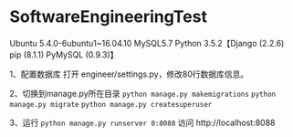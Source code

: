 # SoftwareEngineeringTest
Ubuntu 5.4.0-6ubuntu1~16.04.10
MySQL5.7
Python 3.5.2【Django (2.2.6) pip (8.1.1) PyMySQL (0.9.3)】

1、配置数据库
打开 engineer/settings.py，修改80行数据库信息。

2、切换到manage.py所在目录
`python manage.py makemigrations`
`python manage.py migrate`
`python manage.py createsuperuser`

3、运行
`python manage.py runserver 0:8088`
访问 http://localhost:8088


